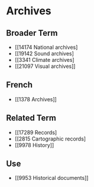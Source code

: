 # Archives  

## Broader Term

- [[14174 National archives]
- [[19142 Sound archives]
- [[3341 Climate archives]
- [[21097 Visual archives]]  

## French

- [[1378 Archives]]  

## Related Term

- [[17289 Records]
- [[2815 Cartographic records]
- [[9978 History]]  

## Use

- [[9953 Historical documents]]  


